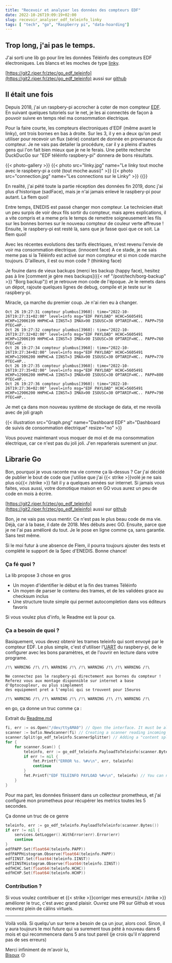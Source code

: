 ```yaml
---
title: "Recevoir et analyser les données des compteurs EDF"
date: 2022-10-26T19:09:19+02:00
slug: recevoir_analyser_edf_teleinfo_linky
tags: [ "tech", "go", "Raspberry pi", "data-hoarding"]
---
```


## Trop long, j'ai pas le temps. 

J'ai sorti une lib go pour lire les données Téléinfo des compteurs EDF électroniques. Les blancs et les moches de type [linky](https://fr.wikipedia.org/wiki/Linky). 

[https://git2.riper.fr/ztec/go_edf_teleinfo](https://git2.riper.fr/ztec/go_edf_teleinfo) aussi sur [github](https://github.com/ztec/go_edf_teleinfo)

## Il était une fois
Depuis 2018, j'ai un raspbery-pi accrocher à coter de mon compteur [EDF](https://fr.wikipedia.org/wiki/%C3%89lectricit%C3%A9_de_France). 
En suivant quelques tutoriels sur le net, je les ai connectés de façon à pouvoir suivre en temps réel ma consommation électrique.

Pour la faire courte, les compteurs électroniques d'EDF (même avant le linky), ont trois bornes en bas à droite. Sur les 3, il y en 
a deux qu'on peut utiliser pour recevoir un flux (série) constant de donnée en provenance du compteur. 
Je ne vais pas detailer la procédure, car il y a pleins d'autres gens qui l'on fait bien mieux que je ne le ferais. Une petite recherche
DuckDucGo sur "EDF téléinfo raspbery-pi" donnera de bons résultats.

{{< photo-gallery >}}
{{< photo src="linky.jpg"       name="Le linky tout moche avec le raspbery-pi a coté (tout moche aussi)" >}}
{{< photo src="connection.jpg"  name="Les connections sur le Linky" >}}
{{</photo-gallery>}}


En realité, j'ai pété toute la partie réception des données fin 2019, donc j'ai plus d'historique (sadFace), mais 
je n'ai jamais enlevé le raspbery-pi pour autant. La flem quoi!

Entre temps, ENEDIS est passé changer mon compteur. Le technicien était un peu surpis de voir deux fils sortir du compteur,
mais apres explications, il a vite compris et a meme pris le temps de remettre soigneusement les fils sur les bonnes 
bornes sur le nouveau compteur de couleur verte affreuse ! Ensuite, le raspbery-pi est resté là, sans que je fasse quoi que ce soit. 
La flem quoi!

Avec les récentes evolutions des tarifs électriques, m'est revenu l'envie de voir ma consommation électrique. (innocent face)
A ce stade, je ne sais meme pas si la Téléinfo est activé sur mon compteur et si mon code marche toujours. D'ailleurs, il est ou mon code ? (thinking face)

Je fouine dans de vieux backups (merci les backup (happy face), hesitez pas à lire [comment je gère mes backups]({{< ref "/post/tech/borg-backup" >}} "Borg backup"))
et je retrouve mon code de l'époque. Je le remets dans un dépot, rajoute quelques lignes de debug, compile et je teste sur le raspbery-pi.

Miracle, ça marche du premier coup. Je n'ai rien eu à changer.

```
Oct 26 19:27:31 compteur plumbus[3960]: time="2022-10-26T19:27:31+02:00" level=info msg="EDF PAYLOAD" HCHC=5605491 HCHP=12906199 HHPHC=A IINST=3 IMAX=90 ISOUSC=30 OPTARIF=HC.. PAPP=750 PTEC=HP..
Oct 26 19:27:32 compteur plumbus[3960]: time="2022-10-26T19:27:32+02:00" level=info msg="EDF PAYLOAD" HCHC=5605491 HCHP=12906199 HHPHC=A IINST=3 IMAX=90 ISOUSC=30 OPTARIF=HC.. PAPP=760 PTEC=HP..
Oct 26 19:27:34 compteur plumbus[3960]: time="2022-10-26T19:27:34+02:00" level=info msg="EDF PAYLOAD" HCHC=5605491 HCHP=12906200 HHPHC=A IINST=3 IMAX=90 ISOUSC=30 OPTARIF=HC.. PAPP=770 PTEC=HP..
Oct 26 19:27:35 compteur plumbus[3960]: time="2022-10-26T19:27:35+02:00" level=info msg="EDF PAYLOAD" HCHC=5605491 HCHP=12906200 HHPHC=A IINST=3 IMAX=90 ISOUSC=30 OPTARIF=HC.. PAPP=800 PTEC=HP..
Oct 26 19:27:36 compteur plumbus[3960]: time="2022-10-26T19:27:36+02:00" level=info msg="EDF PAYLOAD" HCHC=5605491 HCHP=12906200 HHPHC=A IINST=3 IMAX=90 ISOUSC=30 OPTARIF=HC.. PAPP=790 PTEC=HP..
```

Je met ça dans mon nouveau système de stockage de data, et me revoilà avec de joli graph

{{< illustration src="Graph.png"  name="Dashboard EDF"   alt="Dashboard de suivis de consommation électrique" resize="no" >}}

Vous pouvez maintenant vous moquer de moi et de ma consommation électrique, car ce n'est pas du joli joli. J'en reparlerais surement un jour.

## Librarie Go

Bon, pourquoi je vous raconte ma vie comme ça là-dessus ? Car j'ai décidé de publier le bout de code
que j'utilise que j'ai {{< strike >}}volé je ne sais plus où{{< /strike >}} fait il y a quelques années sur internet. 
Si jamais vous faites, vous aussi, votre domotique maison en GO vous aurez un peu de code en mois à écrire.

[https://git2.riper.fr/ztec/go_edf_teleinfo](https://git2.riper.fr/ztec/go_edf_teleinfo) aussi sur [github](https://github.com/ztec/go_edf_teleinfo)

Bon, je ne vais pas vous mentir. Ce n'est pas le plus beau code de ma vie. Déjà, car à la base, il date de 2018. Mes débuts avec GO.
Ensuite, parce que je ne l'ai pas amélioré du tout. Je le pose en ligne comme ça, sans garantie. Sans test même.

Si le moi futur à une absence de Flem, il pourra toujours ajouter des tests et complété le support de la Spec d'ENEDIS.
Bonne chance!

### Ça fé quoi ?

La lib propose 3 chose en gros
 - Un moyen d'identifier le début et la fin des trames Téléinfo
 - Un moyen de parser le contenu des trames, et de les validées grace au checksum inclus
 - Une structure toute simple qui permet autocompletion dans vos éditeurs favoris

Si vous voulez plus d'info, le Readme est là pour ça.

### Ça a besoin de quoi ?

Basiquement, vous devez obtenir les trames teleinfo qui sont envoyé par le compteur EDF.
Le plus simple, c'est d'utiliser l'[UART](https://fr.wikipedia.org/wiki/UART) du raspbery-pi, de le configurer avec les bons paramètres,
et de l'ouvrir en lecture dans votre programe. 

```
/!\ WARNING /!\ /!\ WARNING /!\ /!\ WARNING /!\ /!\ WARNING /!\ 

Ne connectez pas le raspbery-pi directement aux bornes du compteur ! 
Referez vous aux montage disponnible sur internet a base d'Optocoupleur, ou plus simplement 
des equipement pret a l'emploi qui se trouvent pour 15euros

/!\ WARNING /!\ /!\ WARNING /!\ /!\ WARNING /!\ /!\ WARNING /!\ 
```

en go, ça donne un truc comme ça :

Extrait du [Readme.md](https://git2.riper.fr/ztec/go_edf_teleinfo/src/branch/main/README.md)
```go
fi, err := os.Open("/dev/ttyAMA0") // Open the interface. It must be already configured with correct parameters
scanner := bufio.NewScanner(fi) // Creating a scanner reading incoming data from interface
scanner.Split(go_edf_teleinfo.ScannerSplitter) // Adding a "content splitter" to identify each teleinfo messages
for {
    for scanner.Scan() {
        teleinfo, err := go_edf_teleinfo.PayloadToTeleinfo(scanner.Bytes()) // Reading the latest packet  
        if err != nil {
            fmt.Printf("ERROR %s. %#v\n", err, teleinfo)
            continue
        }
        fmt.Printf("EDF TELEINFO PAYLOAD %#v\n", teleinfo) // You can now use this data as you wish
    }
}
```

Pour ma part, les données finissent dans un collecteur prometheus, et j'ai configuré
mon prometheus pour récupérer les metrics toutes les 5 secondes.

Ça donne un truc de ce genre

```go
teleinfo, err := go_edf_teleinfo.PayloadToTeleinfo(scanner.Bytes())
if err != nil {
    services.GetLogger().WithError(err).Error(err)
    continue
}
edfPAPP.Set(float64(teleinfo.PAPP))
edfPAPPHistogram.Observe(float64(teleinfo.PAPP))
edfIINST.Set(float64(teleinfo.IINST))
edfIINSTHistogram.Observe(float64(teleinfo.IINST))
edfHCHC.Set(float64(teleinfo.HCHC))
edfHCHP.Set(float64(teleinfo.HCHP))
```

### Contribution ?

Si vous voulez contribuer et {{< strike >}}corriger mes erreurs{{< /strike >}} améliorer le truc, c'est avec grand plaisir. Ouvrez une PR
sur Github et vous recevrez plein de câlins virtuels.


---

Voilà voilà. Si quelqu'un sur terre a besoin de ça un jour, alors cool. Sinon, il y aura
toujours le moi future qui va surement tous pété à nouveau dans 6 mois et qui recommencera dans 5 ans tout pareil 
(je crois qu'il n'apprend pas de ses erreurs)


Merci infiniment de m'avoir lu,\
[Bisoux](/page/bisoux) :kissing: